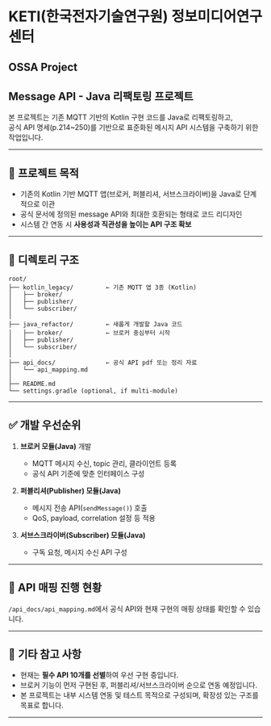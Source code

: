 # KETI(한국전자기술연구원) 정보미디어연구센터

## OSSA Project

## Message API - Java 리팩토링 프로젝트

본 프로젝트는 기존 MQTT 기반의 Kotlin 구현 코드를 Java로 리팩토링하고,  
공식 API 명세(p.214~250)를 기반으로 표준화된 메시지 API 시스템을 구축하기 위한 작업입니다.

---

## 🔧 프로젝트 목적

- 기존의 Kotlin 기반 MQTT 앱(브로커, 퍼블리셔, 서브스크라이버)을 Java로 단계적으로 이관
- 공식 문서에 정의된 message API와 최대한 호환되는 형태로 코드 리디자인
- 시스템 간 연동 시 **사용성과 직관성을 높이는 API 구조 확보**

---

## 📁 디렉토리 구조

```
root/
├── kotlin_legacy/         ← 기존 MQTT 앱 3종 (Kotlin)
│   ├── broker/
│   ├── publisher/
│   └── subscriber/
│
├── java_refactor/         ← 새롭게 개발할 Java 코드
│   ├── broker/            ← 브로커 중심부터 시작
│   ├── publisher/
│   └── subscriber/
│
├── api_docs/              ← 공식 API pdf 또는 정리 자료
│   └── api_mapping.md
│
├── README.md
└── settings.gradle (optional, if multi-module)
```

---

## ✅ 개발 우선순위

1. **브로커 모듈(Java)** 개발
    - MQTT 메시지 수신, topic 관리, 클라이언트 등록
    - 공식 API 기준에 맞춘 인터페이스 구성

2. **퍼블리셔(Publisher) 모듈(Java)**
    - 메시지 전송 API(`sendMessage()`) 호출
    - QoS, payload, correlation 설정 등 적용

3. **서브스크라이버(Subscriber) 모듈(Java)**
    - 구독 요청, 메시지 수신 API 구성

---

## 🔄 API 매핑 진행 현황

`/api_docs/api_mapping.md`에서 공식 API와 현재 구현의 매핑 상태를 확인할 수 있습니다.

---

## 📌 기타 참고 사항

- 현재는 **필수 API 10개를 선별**하여 우선 구현 중입니다.
- 브로커 기능이 먼저 구현된 후, 퍼블리셔/서브스크라이버 순으로 연동 예정입니다.
- 본 프로젝트는 내부 시스템 연동 및 테스트 목적으로 구성되며, 확장성 있는 구조를 목표로 합니다.

---

